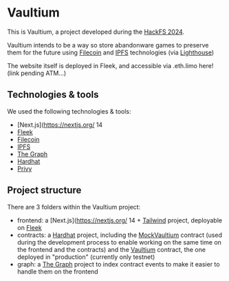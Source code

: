 # Vaultium

This is Vaultium, a project developed during the [HackFS 2024](https://ethglobal.com/events/hackfs2024).

Vaultium intends to be a way so store abandonware games to preserve them for the future using [Filecoin](https://filecoin.io/) and [IPFS](https://ipfs.tech/) technologies (via [Lighthouse](https://www.lighthouse.storage/)) 

The website itself is deployed in Fleek, and accessible via .eth.limo here! (link pending ATM...)

## Technologies & tools

We used the following technologies & tools:

  - [Next.js](https://nextjs.org/ 14
  - [Fleek](https://fleek.xyz/)
  - [Filecoin](https://filecoin.io/)
  - [IPFS](https://ipfs.tech/)
  - [The Graph](https://thegraph.com/)
  - [Hardhat](https://hardhat.org/)
  - [Privy](https://www.privy.io/)

## Project structure

There are 3 folders within the Vaultium project:

  - frontend: a [Next.js](https://nextjs.org/ 14 + [Tailwind](https://tailwindcss.com/) project, deployable on [Fleek](https://fleek.xyz/)
  - contracts: a [Hardhat](https://hardhat.org/) project, including the [MockVaultium](https://sepolia.etherscan.io/address/0xe8b07e948168108c8f0be3bfd448d4a9a9b56596) contract (used during the development process to enable working on the same time on the frontend and the contracts) and the [Vaultium](https://sepolia.etherscan.io/address/0xB62A6639D89C91b8B04B58c1ecdb4aC6E4399746) contract, the one deployed in "production" (currently only testnet)
  - graph: a [The Graph](https://thegraph.com/) project to index contract events to make it easier to handle them on the frontend
